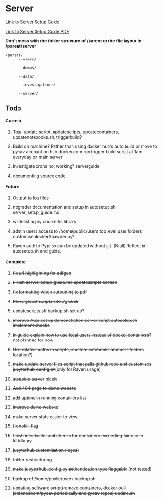 # Server

[Link to Server Setup Guide](https://github.com/PyCav/Server/blob/master/guide/server_setup_guide.md)

[Link to Server Setup Guide PDF](https://github.com/PyCav/Server/blob/master/guide/setup.pdf)

**Don't mess with the folder structure of /parent or the file layout in /parent/server** 

    /parent/
          --users/
                                      
          --demos/
                                      
          --data/
                                      
          --investigations/
                                      
          --server/


## **Todo**

#### **Current**

1. Total update script, updatescripts, updatecontainers, updatenotebooks.sh, triggerbuild?

1. Build on machine? Rather than using docker hub's auto build or move to pycav account on hub.docker.com run trigger build script at 1am everyday on main server

1. Investigate crons not working? serverguide

1. documenting source code


#### **Future**

1. Output to log files

1. nbgrader documentation and setup in autosetup.sh server_setup_guide.md

1. whitelisting by course tis library

1. admin users access to /home/public/users top level user folders customise dockerSpawner.py?

1. Raven auth to Pypi so can be updated without git. (Niall) Reflect in autosetup.sh and guide.

#### **Complete**

1. ~~fix url highlighting for pdfgen~~

1. ~~Finish server_setup_guide.md updatescripts section~~

1. ~~fix formatting when outputting to pdf~~

1. ~~Move global scripts into ./global/~~

1. ~~updatescripts.sh backup.sh set up?~~
 
1. ~~improve Auto set up demonstration server script autosetup.sh implement checks~~

1. ~~in guide explain how to use local users instead of docker containers?~~ not planned for now

1. ~~Use relative paths in scripts, (custom notebooks and user folders location?)~~

1. ~~make update server files script that pulls github repo and customises jupyterhub_config.py~~(only for Raven usage)

1. ~~stopping server~~ nicely 

1. ~~Add 404 page to demo website~~

1. ~~add uptime in running containers list~~

1. ~~improve demo website~~

1. ~~make server stats easier to view~~

1. ~~fix nokill flag~~

1. ~~finish idlechecks and checks for containers exceeding fair use in killidle.py~~

1. ~~jupyterhub customisation (logos)~~

1. ~~folder restructuring~~

1. ~~make jupyterhub_config.py authentication type flaggable~~ (not tested)

1. ~~backup of /home/public/users backup.sh~~

1. ~~updating software script(remove containers, docker pull jordanosborn/pycav periodically and pycav repos) update.sh~~

